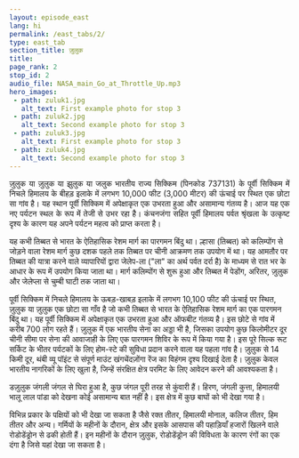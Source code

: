 ```yaml
---
layout: episode_east
lang: hi
permalink: /east_tabs/2/
type: east_tab
section_title: ज़ुलुक
title: 
page_rank: 2
stop_id: 2
audio_file: NASA_main_Go_at_Throttle_Up.mp3
hero_images:
 - path: zuluk1.jpg
   alt_text: First example photo for stop 3
 - path: zuluk2.jpg
   alt_text: Second example photo for stop 3
 - path: zuluk3.jpg
   alt_text: First example photo for stop 3
 - path: zuluk4.jpg
   alt_text: Second example photo for stop 3
---
```

<p style="text-align: justify;"> 
ज़ुलुक या ज़ुलुक या झुलुक या जलुक भारतीय राज्य सिक्किम (पिनकोड 737131) के पूर्वी सिक्किम में निचले हिमालय के बीहड़ इलाके में लगभग 10,000 फीट (3,000 मीटर) की ऊंचाई पर स्थित एक छोटा सा गांव है। यह स्थान पूर्वी सिक्किम में अपेक्षाकृत एक उभरता हुआ और असामान्य गंतव्य है। आज यह एक नए पर्यटन स्थल के रूप में तेजी से उभर रहा है। कंचनजंगा सहित पूर्वी हिमालय पर्वत श्रृंखला के उत्कृष्ट दृश्य के कारण यह अपने पर्यटन महत्व को प्राप्त करता है।

यह कभी तिब्बत से भारत के ऐतिहासिक रेशम मार्ग का पारगमन बिंदु था। ल्हासा (तिब्बत) को कलिम्पोंग से जोड़ने वाला रेशम मार्ग कुछ दशक पहले तक तिब्बत पर चीनी आक्रमण तक उपयोग में था। यह आमतौर पर तिब्बत की यात्रा करने वाले व्यापारियों द्वारा जेलेप-ला ("ला" का अर्थ पर्वत दर्रा है) के माध्यम से रात भर के आधार के रूप में उपयोग किया जाता था। मार्ग कलिम्पोंग से शुरू हुआ और तिब्बत में पेडोंग, अरितर, ज़ुलुक और जेलेप्ला से चुम्बी घाटी तक जाता था।

पूर्वी सिक्किम में निचले हिमालय के ऊबड़-खाबड़ इलाके में लगभग 10,100 फीट की ऊंचाई पर स्थित, ज़ुलुक या ज़ुलुक एक छोटा सा गाँव है जो कभी तिब्बत से भारत के ऐतिहासिक रेशम मार्ग का एक पारगमन बिंदु था। यह पूर्वी सिक्किम में अपेक्षाकृत एक उभरता हुआ और ऑफबीट गंतव्य है। इस छोटे से गांव में करीब 700 लोग रहते हैं। ज़ुलुक में एक भारतीय सेना का अड्डा भी है, जिसका उपयोग कुछ किलोमीटर दूर चीनी सीमा पर सेना की आवाजाही के लिए एक पारगमन शिविर के रूप में किया गया है। इस पूरे सिल्क रूट सर्किट के भीतर पर्यटकों के लिए होम-स्टे की सुविधा प्रदान करने वाला यह पहला गांव है। ज़ुलुक से 14 किमी दूर, थंबी व्यू पॉइंट से संपूर्ण माउंट खंगचेंदज़ोंगा रेंज का विहंगम दृश्य दिखाई देता है। ज़ुलुक केवल भारतीय नागरिकों के लिए खुला है, जिन्हें संरक्षित क्षेत्र परमिट के लिए आवेदन करने की आवश्यकता है।

डज़ुलुक जंगली जंगल से घिरा हुआ है, कुछ जंगल पूरी तरह से कुंवारी हैं। हिरण, जंगली कुत्ता, हिमालयी भालू लाल पांडा को देखना कोई असामान्य बात नहीं है। इस क्षेत्र में कुछ बाघों को भी देखा गया है।

विभिन्न प्रकार के पक्षियों को भी देखा जा सकता है जैसे रक्त तीतर, हिमालयी मोनाल, कलिज तीतर, हिम तीतर और अन्य। गर्मियों के महीनों के दौरान, क्षेत्र और इसके आसपास की पहाड़ियाँ हजारों खिलने वाले रोडोडेंड्रोन से ढकी होती हैं। इन महीनों के दौरान ज़ुलुक, रोडोडेंड्रोन की विविधता के कारण रंगों का एक दंगा है जिसे यहां देखा जा सकता है।
</p>